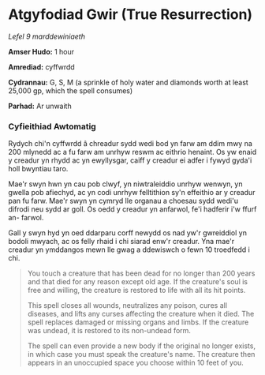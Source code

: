 # Atgyfodiad Gwir (True Resurrection)

*Lefel 9 marddewiniaeth*

**Amser Hudo:** 1 hour

**Amrediad:** cyffwrdd

**Cydrannau:** G, S, M (a sprinkle of holy water and diamonds worth at least 25,000 gp, which the spell consumes)

**Parhad:** Ar unwaith

### Cyfieithiad Awtomatig

Rydych chi'n cyffwrdd â chreadur sydd wedi bod yn farw am ddim mwy na 200 mlynedd ac a fu farw am unrhyw reswm ac eithrio henaint. Os yw enaid y creadur yn rhydd ac yn ewyllysgar, caiff y creadur ei adfer i fywyd gyda'i holl bwyntiau taro.

Mae'r swyn hwn yn cau pob clwyf, yn niwtraleiddio unrhyw wenwyn, yn gwella pob afiechyd, ac yn codi unrhyw felltithion sy'n effeithio ar y creadur pan fu farw. Mae'r swyn yn cymryd lle organau a choesau sydd wedi'u difrodi neu sydd ar goll. Os oedd y creadur yn anfarwol, fe'i hadferir i'w ffurf an- farwol.

Gall y swyn hyd yn oed ddarparu corff newydd os nad yw'r gwreiddiol yn bodoli mwyach, ac os felly rhaid i chi siarad enw'r creadur. Yna mae'r creadur yn ymddangos mewn lle gwag a ddewiswch o fewn 10 troedfedd i chi.

>  You touch a creature that has been dead for no longer than 200 years and that died for any reason except old age. If the creature's soul is free and willing, the creature is restored to life with all its hit points.
>  
>  This spell closes all wounds, neutralizes any poison, cures all diseases, and lifts any curses affecting the creature when it died. The spell replaces damaged or missing organs and limbs. If the creature was undead, it is restored to its non-undead form.
>  
>  The spell can even provide a new body if the original no longer exists, in which case you must speak the creature's name. The creature then appears in an unoccupied space you choose within 10 feet of you.